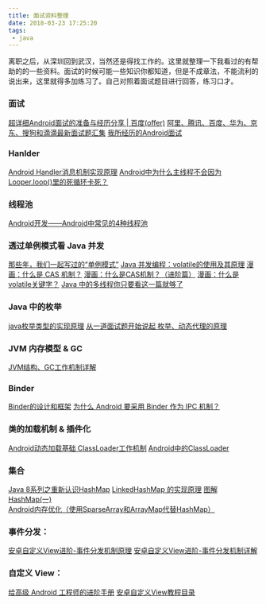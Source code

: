 ```yaml
---
title: 面试资料整理
date: 2018-03-23 17:25:20
tags:
 - java
---
```

离职之后，从深圳回到武汉，当然还是得找工作的。这里就整理一下我看过的有帮助的的一些资料。面试的时候可能一些知识你都知道，但是不成章法，不能流利的说出来，这里就得多加练习了。自己对照着面试题目进行回答，练习口才。

### 面试
[超详细Android面试的准备与经历分享 | 百度(offer)](https://mp.weixin.qq.com/s/YVvV3-RUjbqYo-DYY3E6nA)
[阿里、腾讯、百度、华为、京东、搜狗和滴滴最新面试题汇集](https://mp.weixin.qq.com/s/rSV2IFpIQxwDaTfhof-CNA)
[我所经历的Android面试](https://juejin.im/post/5ab7a9cd6fb9a028c812d24b)

### Hanlder
[Android Handler消息机制实现原理](https://www.jianshu.com/p/6cc4d4b4676b)
[Android中为什么主线程不会因为Looper.loop()里的死循环卡死？](https://www.zhihu.com/question/34652589)

<!-- more -->

### 线程池
[Android开发——Android中常见的4种线程池](http://blog.csdn.net/seu_calvin/article/details/52415337)

### 透过单例模式看 Java 并发
[那些年，我们一起写过的“单例模式”](https://zhuanlan.zhihu.com/p/25733866)
[Java 并发编程：volatile的使用及其原理](https://www.cnblogs.com/paddix/p/5428507.html)
[漫画：什么是 CAS 机制？](https://mp.weixin.qq.com/s/f9PYMnpAgS1gAQYPDuCq-w)
[漫画：什么是CAS机制？（进阶篇）](http://mp.weixin.qq.com/s/nRnQKhiSUrDKu3mz3vItWg)
[漫画：什么是volatile关键字？](https://mp.weixin.qq.com/s/DZkGRTan2qSzJoDAx7QJag)
[Java 中的多线程你只要看这一篇就够了](https://juejin.im/entry/57339fe82e958a0066bf284f)

### Java 中的枚举
[java枚举类型的实现原理](http://blog.csdn.net/mhmyqn/article/details/48087247)
[从一道面试题开始说起 枚举、动态代理的原理](http://www.wanandroid.com/blog/show/2038)

### JVM 内存模型 & GC
[JVM结构、GC工作机制详解](http://blog.csdn.net/tonytfjing/article/details/44278233)

### Binder
[Binder的设计和框架](http://wangkuiwu.github.io/2014/09/01/Binder-Introduce/#anchor1)
[为什么 Android 要采用 Binder 作为 IPC 机制？](https://www.zhihu.com/question/39440766/answer/89210950)

### 类的加载机制 & 插件化
[Android动态加载基础 ClassLoader工作机制](https://segmentfault.com/a/1190000004062880)
[Android中的ClassLoader](https://juejin.im/post/59e73b3cf265da432e5b1b29)

### 集合
[Java 8系列之重新认识HashMap](https://tech.meituan.com/java-hashmap.html)
[LinkedHashMap 的实现原理](http://wiki.jikexueyuan.com/project/java-collection/linkedhashmap.html)
[图解HashMap(一)](http://rkhcy.github.io/2017/12/03/%E5%9B%BE%E8%A7%A3HashMap(%E4%B8%80)/)
[Android内存优化（使用SparseArray和ArrayMap代替HashMap）](http://blog.csdn.net/u010687392/article/details/47809295)

### 事件分发：
[安卓自定义View进阶-事件分发机制原理](http://www.gcssloop.com/customview/dispatch-touchevent-theory)
[安卓自定义View进阶-事件分发机制详解](http://www.gcssloop.com/customview/dispatch-touchevent-source)

### 自定义 View：
[给高级 Android 工程师的进阶手册](http://hencoder.com/)
[安卓自定义View教程目录](http://www.gcssloop.com/customview/CustomViewIndex/)
